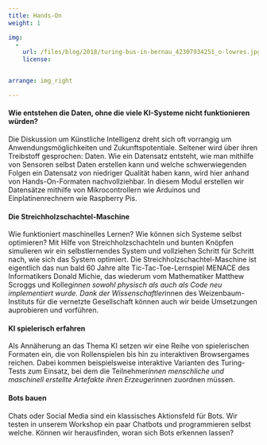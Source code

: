```yaml
---
title: Hands-On
weight: 1

img:
  -
    url: /files/blog/2018/turing-bus-in-bernau_42307934251_o-lowres.jpg
    license:


arrange: img_right

---
```


#### Wie entstehen die Daten, ohne die viele KI-Systeme nicht funktionieren würden?

Die Diskussion um Künstliche Intelligenz dreht sich oft vorrangig um Anwendungsmöglichkeiten und Zukunftspotentiale. Seltener wird über ihren Treibstoff gesprochen: Daten. Wie ein Datensatz entsteht, wie man mithilfe von Sensoren selbst Daten erstellen kann und welche schwerwiegenden Folgen ein Datensatz von niedriger Qualität haben kann, wird hier anhand von Hands-On-Formaten nachvollziehbar. In diesem Modul erstellen wir Datensätze mithilfe von Mikrocontrollern wie Arduinos und Einplatinenrechnern wie  Raspberry Pis.

#### Die Streichholzschachtel-Maschine

Wie funktioniert maschinelles Lernen? Wie können sich Systeme selbst optimieren? Mit Hilfe von Streichholzschachteln und bunten Knöpfen simulieren wir ein  selbstlernendes System und vollziehen Schritt für Schritt nach, wie sich das System optimiert. Die Streichholzschachtel-Maschine ist eigentlich das nun bald 60 Jahre alte Tic-Tac-Toe-Lernspiel MENACE des Informatikers Donald Michie, das wiederum vom Mathematiker Matthew Scroggs und Kolleg*innen sowohl physisch als auch als Code neu implementiert wurde. Dank der Wissenschaftler*innen des Weizenbaum-Instituts für die vernetzte Gesellschaft können auch wir beide Umsetzungen auprobieren und vorführen.

#### KI spielerisch erfahren

Als Annäherung an das Thema KI setzen wir eine Reihe von spielerischen Formaten ein, die von Rollenspielen bis hin zu interaktiven Browsergames reichen. Dabei kommen beispielsweise interaktive Varianten des Turing-Tests zum Einsatz, bei dem die Teilnehmer*innen menschliche und maschinell erstellte Artefakte ihren Erzeuger*innen zuordnen müssen.

#### Bots bauen

Chats oder Social Media sind ein klassisches Aktionsfeld für Bots. Wir testen in unserem Workshop ein paar Chatbots und programmieren selbst welche. Können wir herausfinden, woran sich Bots erkennen lassen?
